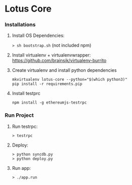 # Lotus Core #

### Installations

1. Install OS Dependencies:

    `> sh bootstrap.sh` (not included npm)

2. Install virtualenv + virtualenvwrapper: https://github.com/brainsik/virtualenv-burrito

3. Create virtualenv and install python dependencies

    ```
    mkvirtualenv lotus-core --python="$(which python3)"
    pip install -r requirements.pip
    ```

4. Install testprc

    `npm install -g ethereumjs-testrpc`

### Run Project

1. Run testrpc:

     `> testrpc`

2. Deploy:

    ```
    > python syncdb.py
    > python deploy.py
    ```

3. Run app:

     `> ./app.run`
